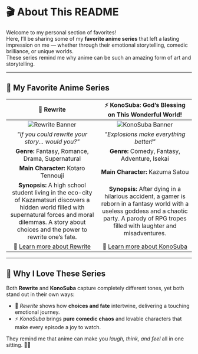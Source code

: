 # 🎬 About This README

Welcome to my personal section of favorites!  
Here, I’ll be sharing some of my **favorite anime series** that left a lasting impression on me — whether through their emotional storytelling, comedic brilliance, or unique worlds.  
These series remind me why anime can be such an amazing form of art and storytelling.

---

## 🌟 My Favorite Anime Series

| 🌸 **Rewrite** | ⚡ **KonoSuba: God’s Blessing on This Wonderful World!** |
|:---------------:|:------------------------------------------------------:|
| ![Rewrite Banner](https://cdn.myanimelist.net/images/anime/13/83930l.jpg) | ![KonoSuba Banner](https://cdn.myanimelist.net/images/anime/3/76876l.jpg) |
| *"If you could rewrite your story... would you?"* | *"Explosions make everything better!"* |
| **Genre:** Fantasy, Romance, Drama, Supernatural | **Genre:** Comedy, Fantasy, Adventure, Isekai |
| **Main Character:** Kotaro Tennouji | **Main Character:** Kazuma Satou |
| **Synopsis:** A high school student living in the eco-city of Kazamatsuri discovers a hidden world filled with supernatural forces and moral dilemmas. A story about choices and the power to rewrite one’s fate. | **Synopsis:** After dying in a hilarious accident, a gamer is reborn in a fantasy world with a useless goddess and a chaotic party. A parody of RPG tropes filled with laughter and misadventures. |
| 🔗 [Learn more about Rewrite](https://myanimelist.net/anime/34126/Rewrite_2nd_Season) | 🔗 [Learn more about KonoSuba](https://myanimelist.net/anime/30831/Kono_Subarashii_Sekai_ni_Shukufuku_wo) |

---

## 💭 Why I Love These Series

Both **Rewrite** and **KonoSuba** capture completely different tones, yet both stand out in their own ways:  
- 🌸 *Rewrite* shows how **choices and fate** intertwine, delivering a touching emotional journey.  
- ⚡ *KonoSuba* brings **pure comedic chaos** and lovable characters that make every episode a joy to watch.  

They remind me that anime can make you *laugh, think, and feel* all in one sitting. 🎥💫  
